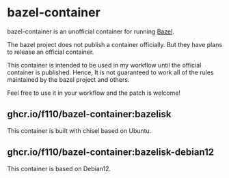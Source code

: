 # bazel-container

bazel-container is an unofficial container for running [Bazel](https://bazel.build).

The bazel project does not publish a container officially.
But they have plans to release an official container.

This container is intended to be used in my workflow until the official container is published.
Hence, It is not guaranteed to work all of the rules maintained by the bazel project and others.

Feel free to use it in your workflow and the patch is welcome!

## ghcr.io/f110/bazel-container:bazelisk

This container is built with chisel based on Ubuntu.

## ghcr.io/f110/bazel-container:bazelisk-debian12

This container is based on Debian12.
